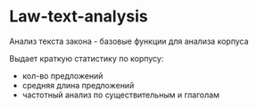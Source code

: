 # Law-text-analysis
Анализ текста закона - базовые функции для анализа корпуса

Выдает краткую статистику по корпусу:

- кол-во предложений
- средняя длина предложений
- частотный анализ по существительным и глаголам
